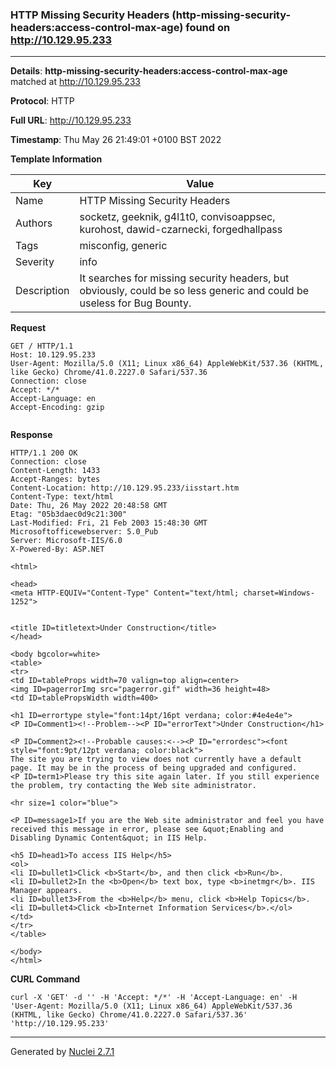 ### HTTP Missing Security Headers (http-missing-security-headers:access-control-max-age) found on http://10.129.95.233
---
**Details**: **http-missing-security-headers:access-control-max-age**  matched at http://10.129.95.233

**Protocol**: HTTP

**Full URL**: http://10.129.95.233

**Timestamp**: Thu May 26 21:49:01 +0100 BST 2022

**Template Information**

| Key | Value |
|---|---|
| Name | HTTP Missing Security Headers |
| Authors | socketz, geeknik, g4l1t0, convisoappsec, kurohost, dawid-czarnecki, forgedhallpass |
| Tags | misconfig, generic |
| Severity | info |
| Description | It searches for missing security headers, but obviously, could be so less generic and could be useless for Bug Bounty. |

**Request**
```http
GET / HTTP/1.1
Host: 10.129.95.233
User-Agent: Mozilla/5.0 (X11; Linux x86_64) AppleWebKit/537.36 (KHTML, like Gecko) Chrome/41.0.2227.0 Safari/537.36
Connection: close
Accept: */*
Accept-Language: en
Accept-Encoding: gzip


```

**Response**
```http
HTTP/1.1 200 OK
Connection: close
Content-Length: 1433
Accept-Ranges: bytes
Content-Location: http://10.129.95.233/iisstart.htm
Content-Type: text/html
Date: Thu, 26 May 2022 20:48:58 GMT
Etag: "05b3daec0d9c21:300"
Last-Modified: Fri, 21 Feb 2003 15:48:30 GMT
Microsoftofficewebserver: 5.0_Pub
Server: Microsoft-IIS/6.0
X-Powered-By: ASP.NET

<html>

<head>
<meta HTTP-EQUIV="Content-Type" Content="text/html; charset=Windows-1252">


<title ID=titletext>Under Construction</title>
</head>

<body bgcolor=white>
<table>
<tr>
<td ID=tableProps width=70 valign=top align=center>
<img ID=pagerrorImg src="pagerror.gif" width=36 height=48>
<td ID=tablePropsWidth width=400>

<h1 ID=errortype style="font:14pt/16pt verdana; color:#4e4e4e">
<P ID=Comment1><!--Problem--><P ID="errorText">Under Construction</h1>

<P ID=Comment2><!--Probable causes:<--><P ID="errordesc"><font style="font:9pt/12pt verdana; color:black">
The site you are trying to view does not currently have a default page. It may be in the process of being upgraded and configured.
<P ID=term1>Please try this site again later. If you still experience the problem, try contacting the Web site administrator.

<hr size=1 color="blue">

<P ID=message1>If you are the Web site administrator and feel you have received this message in error, please see &quot;Enabling and Disabling Dynamic Content&quot; in IIS Help.

<h5 ID=head1>To access IIS Help</h5>
<ol>
<li ID=bullet1>Click <b>Start</b>, and then click <b>Run</b>.
<li ID=bullet2>In the <b>Open</b> text box, type <b>inetmgr</b>. IIS Manager appears.
<li ID=bullet3>From the <b>Help</b> menu, click <b>Help Topics</b>.
<li ID=bullet4>Click <b>Internet Information Services</b>.</ol>
</td>
</tr>
</table>

</body>
</html>

```


**CURL Command**
```
curl -X 'GET' -d '' -H 'Accept: */*' -H 'Accept-Language: en' -H 'User-Agent: Mozilla/5.0 (X11; Linux x86_64) AppleWebKit/537.36 (KHTML, like Gecko) Chrome/41.0.2227.0 Safari/537.36' 'http://10.129.95.233'
```
---
Generated by [Nuclei 2.7.1](https://github.com/projectdiscovery/nuclei)